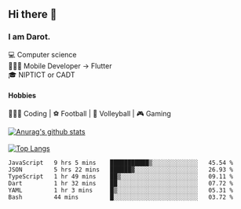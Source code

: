 ## Hi there 👋

### I am Darot.

💻 Computer science <br>
🧑🏻‍💻 Mobile Developer -> Flutter<br>
🎓 NIPTICT or CADT<br>

#### Hobbies 
🧑🏻‍💻 Coding  |  ⚽️ Football | 🏐 Volleyball | 🎮 Gaming<br>

<!-- [![Darot's GitHub stats](https://github-readme-stats.vercel.app/api?username=darot-chen)](https://github.com/darot-chen/github-readme-stats) -->
<!--
**darot-chen/darot-chen** is a ✨ _special_ ✨ repository because its `README.md` (this file) appears on your GitHub profile.

Here are some ideas to get you started:

- 🔭 I’m currently working on ...
- 🌱 I’m currently learning ...
- 👯 I’m looking to collaborate on ...
- 🤔 I’m looking for help with ...
- 💬 Ask me about ...
- 📫 How to reach me: ...
- 😄 Pronouns: ...
- ⚡ Fun fact: ...
-->

[![Anurag's github stats](https://github-readme-stats.vercel.app/api?username=darot-chen&count_private=true&theme=cobalt&show_icons=true)](https://github.com/darot-chen)
</br>
</br>
[![Top Langs](https://github-readme-stats.vercel.app/api/top-langs/?username=darot-chen&layout=compact&theme=cobalt)](https://github.com/darot-chen/)


<!--START_SECTION:waka-->

```text
JavaScript   9 hrs 5 mins    ███████████▒░░░░░░░░░░░░░   45.54 %
JSON         5 hrs 22 mins   ██████▓░░░░░░░░░░░░░░░░░░   26.93 %
TypeScript   1 hr 49 mins    ██▒░░░░░░░░░░░░░░░░░░░░░░   09.11 %
Dart         1 hr 32 mins    ██░░░░░░░░░░░░░░░░░░░░░░░   07.72 %
YAML         1 hr 3 mins     █▒░░░░░░░░░░░░░░░░░░░░░░░   05.31 %
Bash         44 mins         █░░░░░░░░░░░░░░░░░░░░░░░░   03.72 %
```

<!--END_SECTION:waka-->
